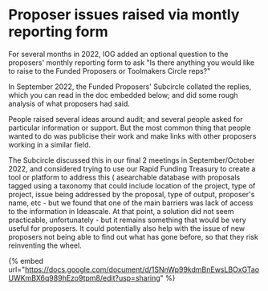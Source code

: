 # Proposer issues raised via montly reporting form

For several months in 2022, IOG added an optional question to the proposers' monthly reporting form to ask "Is there anything you would like to raise to the Funded Proposers or Toolmakers Circle reps?"

In September 2022, the Funded Proposers' Subcircle collated the replies, which you can read in the doc embedded below; and did some rough analysis of what proposers had said.

People raised several ideas around audit; and several people asked for particular information or support. But the most common thing that people wanted to do was publicise their work and make links with other proposers working in a similar field.&#x20;

The Subcircle discussed this in our final 2 meetings in September/October 2022, and considered trying to use our Rapid Funding Treasury to create a tool or platform to address this ( asearchable database with proposals tagged using a taxonomy that could include location of the project, type of project, issue being addressed by the proposal, type of output, proposer's name, etc - but we found that one of the main barriers was lack of access to the information in Ideascale. At that point, a solution did not seem practicable, unfortunately - but it remains something that would be very useful for proposers. It could potentially also help with the issue of new proposers not being able to find out what has gone before, so that they risk reinventing the wheel.

{% embed url="https://docs.google.com/document/d/1SNnWp99kdmBnEwsLBOxGTaoUWKmBX6q989hEzo9tpm8/edit?usp=sharing" %}
